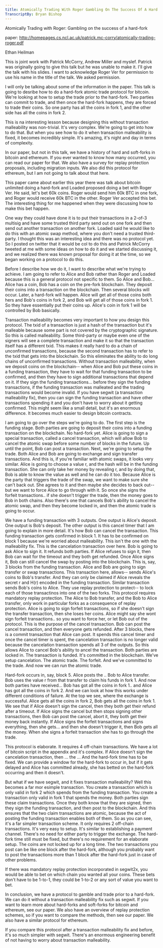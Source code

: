 ```yaml
---
title: Atomically Trading With Roger Gambling On The Success Of A Hard Fork
TranscriptBy: Bryan Bishop
---
```


Atomically Trading with Roger: Gambling on the success of a hard-fork

paper: <http://homepages.cs.ncl.ac.uk/patrick.mc-corry/atomically-trading-roger.pdf>

Ethan Heilman

This is joint work with Patrick McCorry, Andrew Miller and myslef. Patrick was originally going to give this talk but he was unable to make it. I'll give the talk with his slides. I want to acknowledge Roger Ver for permission to use his name in the title of the talk. We asked permission.

I will only be talking about some of the information in the paper. This talk is going to desribe how to do a hard-fork atomic trade protocol for bitcoin. We're looking at how to setup the trade prior to the hard-fork. Two parties can commit to trade, and then once the hard-fork happens, they are forced to trade their coins. So one party has all the coins in fork 1, and the other side has all the coins in fork 2.

This is na interesting lesson because designing this without transaction malleability was non-trivial. It's very complex. We're going to get into how to do that. But when you see how to do it when transaction malleability is fixed, it becomes incredibly simple. It's amazing, it's night and day in terms of complexity.

In our paper, but not in this talk, we have a history of hard and soft-forks in bitcoin and ethereum. If you ever wanted to know how many occurred, you can read our paper for that. We also have a survey for replay protection proposals, including migration inputs. We also did this protocol for ethereum, but I am not going to talk about that here.

This paper came about earlier this year there was talk about bitcoin unlimited doing a hard-fork and Loaded proposed doing a bet with Roger Ver. He said, let's bet 60k coins. Roger would send him 60k BTC in one fork, and Roger would receive 60k BTC in the other. Roger Ver accepted this bet. The interesting thing for me happened when they were discussing how to make this bet happen.

One way they could have done it is to put their transactions in a 2-of-3 multisig and have some trusted third party send out on one fork and then send out another transaction on another fork. Loaded said he would like to do this with an atomic swap method, where you don't need a trusted third-party. I thought this was an interesting idea and there was no protocol yet. So I posted on twitter that it would be col to do this and Patrick McCorry tweeted at me with some ideas on how to do it and we started discussing it, and we realized there was known proposal for doing it at the time, so we began working on a protocol to do this.

Before I describe how we do it, I want to describe what we're trying to achieve. I am going to refer to Alice and Bob rather than Roger and Loaded because this is a general protocol not specific to them. So Alice and Bob... Alice has a coin, Bob has a coin on the pre-fork blockchain. They deposit their coins into a transaction on the blockchain. Then several blocks will occur. Later, a hard-fork will happen. Alice will get all of those coins both hers and Bob's coins in fork 2, and Bob will get all of those coins in fork 1. So they have essentially put their coins up. Alice's coin in fork 1 will be controlled by Bob basically.

Transaction malleability becomes very important to how you design this protocol. The txid of a transaction is just a hash of the transaction but it's malleable because some part is not covered by the cryptographic signature. So this is called malleability. Some third-party or maybe even one of the signers will see a complete transaction and make it so that the transaction itself has a different txid. This makes it really hard to do a chain of unconfirmed transactions, because the second transaction has to refer to the txid that gets into the blockchain. So this eliminates the ability to do long chains of unconfirmed transactions. Without transaction malleability, when we deposit coins on the blockchain-- when Alice and Bob put these coins in a funding transaction, they have to wait for that funding transaction to be confirmed, and then they have to sign additional transactions that depend on it. If they sign the funding transactions... before they sign the funding transactions, if the funding transaction was malleated and the trading transactions would become invalid. If you have segwit (a transaction malleability fix), then you can sign the funding transaction and have other transactions spending it and you don't have to worry about it getting confirmed. This might seem like a small detail, but it's an enormous difference. It becomes much easier to design bitcoin contracts.

I am going to go over the steps we're going to do. The first step is the funding stage. Both parties are going to deposit their coins into a funding transaction on the blockchain. No hard-fork yet. Alice is going to sign a special transaction, called a cancel transaction, which will allow Bob to cancel the atomic swap before some number of blocks in the future. Up until the point, Bob can post a transaction. Next, we're going to setup the trade. Both Alice and Bob are going to exchange and sign transfer transactions. And this is, if you're familiar with atomic swaps, it looks very similar. Alice is going to choose a value r, and the hash will be in the funding transaction. She can only take her money by revealing r, and by doing that, Bob is able to know the value as well and he can do it too. Because Alice is the party that triggers the trade of the swap, we want to make sure she can't back out. She agrees to it and then maybe she decides to back out-- but we want to force Alice to go through with it. So once she signs the forfeit transactions.. if she doesn't trigger the trade, then the money goes to Bob in both chains. Also there's one that cancels Bob's ability to cancel the atomic swap, and then they become locked in, and then the atomic trade is going to occur.

We have a funding transaction with 3 outputs. One output is Alice's deposit. One output is Bob's deposit. The other output is this cancel timer that I am going to explain in more detail. It's how Bob can cancel the transaction. This funding transaction gets confirmed in block 1. It has to be confirmed on block 1 because we're worried about malleability. This isn't the one with the malleability fix. This is the cancelation transaction over here. Bob is going to ask Alice to sign it. It refunds both parties. If Alice refuses to sign it, then Bob can wait for the timeout and they both get refunded. Once Alice signs it, Bob can still cancel the swap by posting into the blockchain. This is, say, 3 blocks from the funding transaction. Alice and Bob are going to sign transfer or swap transactions. This transaction here, allows-- sends Alice's coins to Bob's transfer. And they can only be claimed if Alice reveals the secret r and H(r) encoded in the funding transaction. Similar transaction sends Bob's coins to Alice. They use replay protection to protect-- to lock each of those transactinos into one of the two forks. This protocol requires mandatory replay protection. The Alice to Bob transfer, and the Bob to Alice transfer, only work in particular forks as a consequence of replay protection. Alice is going to sign forfeit transactions, so if she doesn't sign the transfer transaction, then she loses her coins. Alice might say she wont sign forfeit transactions.. so you want to force her, or let Bob out of the protocol. This is the purpose of the cancel transaction. Bob can post the cancel transaction, and then everyone gets refunded. After 3 blocks, there is a commit transaction that Alice can post. It spends this cancel timer and once the cancel timer is spent, the cancelation transaction is no longer valid because the cancelation transaction spends all 3 of the outputs. So this allows Alice to cancel Bob's ability to ancel the transaction. Both parties are locked in. The transaction is funded. It's committed in the blockchain. We've setup cancelation. The atomic trade. The forfeit. And we've committed to the trade. And now we can run the atomic trade.

Hard-fork occurs in, say, block 5. Alice posts the .. Bob to Alice transfer. Bob uses the value r from that transfer to claim his funds in fork 1. And now both parties have received... Bob has got all the coins in fork 1.. and Alice has got all the coins in fork 2. And we can look at how this works under different conditions of failure. At the top we see, where the exchange is successful. Alice gets all the coins in fork 2, Bob gets all the coins in fork 1. We see that if Alice doesn't sign the cancel, then they both get their refund after a timeout. If Alice signs the cancel but then stops signing other transactions, then Bob can post the cancel, abort it, they both get their money back instantly. If Alice signs the forfeit transactions and signs everything, then she gets... and then she doesn't trigger it, then Bob gets all the money. When she signs a forfeit transaction she has to go through the trade.

This protocol is elaborate. It requires 4 off-chain transactions. We have a lot of bitcoin script in the appendix and it's complex. If Alice doesn't sign the cancelation transaction, then ... the ... And the hard-fork time has to be fixed. We can provide a window for the hard-fork to occur in, but if it gets delayed and Alice has committed already, she has betted on the hard-fork occurring and then it doesn't.

But what if we have segwit, and it fixes transaction malleability? Well this becomes a far mor esimple transaction. You create a transaction which is only valid in fork 2 which spends from the funding transaction. You create a transaction only valid in fork 1 that spends the money. Both parties sign these claim transactions. Once they both know that they are signed, then they sign the funding transaction, and then post to the blockchain. And this ensures that the two claim transactions are atomic, because the act of posting the funding transaction enables both of them. So as you can see, it's a far simpler transaction scheme. It only requires 2 off-chain transactions. It's very easy to setup. It's similar to establishing a payment channel. There's no need for either party to trigger the exchange. The hard-fork time still must be fixed, but there's no requirement for an elaborate setup. The coins are not locked up for a long time. The two transactions you post can be like one block after the hard-fork, although you probably want to post the transactions more than 1 block after the hard-fork just in case of other problems.

If there was mandatory replay protection incorporated in segwit2x, you would be able to bet on which chain you wanted all your coins. These bets don't have to be 1-to-1, they could be 1-to-2 or any sort of value you want to bet.

In conclusion, we have a protocol to gamble and trade prior to a hard-fork. We can do it without a transaction malleability fix such as segwit. If you want to learn more about hard-forks and soft-forks for bitcoin and ethereum, see our paper. We also have an overview of replay protection schemes, so if you want to compare the methods, then see our paper. We also have a similar protocol for ethereum.

If you compare this protocol after a transaction malleability fix and before, it's so much simpler with segwit. There's an enormous engineering benefit of not having to worry about transaction malleability.

